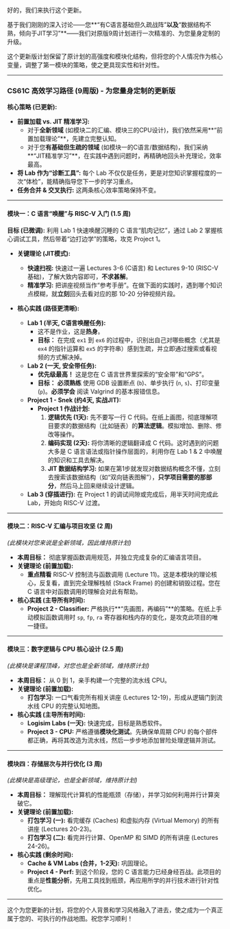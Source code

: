 好的，我们来执行这个更新。

基于我们刚刚的深入讨论——您**“有C语言基础但久疏战阵”**以及**“数据结构不熟，倾向于JIT学习”**——我们对原版9周计划进行一次精准的、为您量身定制的升级。

这个更新版计划保留了原计划的高强度和模块化结构，但将您的个人情况作为核心变量，调整了第一模块的策略，使之更具现实性和针对性。

---

### CS61C 高效学习路径 (9周版) - 为您量身定制的更新版

**核心策略 (已更新):**

* **前置加载 vs. JIT 精准学习:**
  * 对于**全新领域** (如模块二的汇编、模块三的CPU设计)，我们依然采用**“前置加载理论”**，先建立完整认知。
  * 对于您**有基础但生疏的领域** (如模块一的C语言/数据结构)，我们采纳**“JIT精准学习”**，在实践中遇到问题时，再精确地回头补充理论，效率最高。
* **将 Lab 作为“诊断工具”:** 每个 Lab 不仅仅是任务，更是对您知识掌握程度的一次“体检”，能精确指导您下一步的学习重点。
* **任务合并 & 交叉执行:** 这两条核心效率策略保持不变。

---

#### **模块一：C 语言“唤醒”与 RISC-V 入门 (1.5 周)**

**目标 (已微调):** 利用 Lab 1 快速唤醒沉睡的 C 语言“肌肉记忆”，通过 Lab 2 掌握核心调试工具，然后带着“边打边学”的策略，攻克 Project 1。

* **关键理论 (JIT模式):**

  * **快速扫视:** 快速过一遍 Lectures 3-6 (C语言) 和 Lectures 9-10 (RISC-V基础)，了解大致内容即可，**不求甚解**。
  * **精准学习:** 把讲座视频当作“参考手册”。在做下面的实践时，遇到哪个知识点模糊，就**立刻**回头去看对应的那 10-20 分钟视频片段。
* **核心实践 (路径更清晰):**

  * **Lab 1 (半天, C语言唤醒任务):**
    * 这不是作业，这是**热身**。
    * **目标：** 在完成 `ex1` 到 `ex6` 的过程中，识别出自己对哪些概念（尤其是 `ex4` 的指针运算和 `ex5` 的字符串）感到生疏，并立即通过搜索或看视频的方式解决掉。
  * **Lab 2 (一天, 安全带任务):**
    * **优先级最高！** 这是您在 C 语言世界里探索的“安全带”和“GPS”。
    * **目标：** **必须熟练** 使用 GDB 设置断点 (`b`)、单步执行 (`n`, `s`)、打印变量 (`p`)。**必须学会** 阅读 Valgrind 的基本报错信息。
  * **Project 1 - Snek (约4天, 实战JIT):**
    * **Project 1 作战计划:**
      1. **逻辑优先 (1天):** 先不要写一行 C 代码。在纸上画图，彻底理解项目要求的数据结构（比如链表）的**算法逻辑**。模拟增加、删除、修改等操作。
      2. **编码实现 (2天):** 将你清晰的逻辑翻译成 C 代码。这时遇到的问题大多是 C 语言语法或指针操作层面的，利用你在 Lab 1 & 2 中唤醒的知识和工具去解决。
      3. **JIT 数据结构学习:** 如果在第1步就发现对数据结构概念不懂，立刻去搜索该数据结构（如“双向链表图解”），**只学项目需要的那部分**，然后马上回来继续设计逻辑。
  * **Lab 3 (穿插进行):** 在 Project 1 的调试间隙或完成后，用半天时间完成此 Lab，开始向 RISC-V 过渡。

---

#### **模块二：RISC-V 汇编与项目攻坚 (2 周)**

*(此模块对您来说是全新领域，因此维持原计划)*

* **本周目标：** 彻底掌握函数调用规范，并独立完成复杂的汇编语言项目。
* **关键理论 (前置加载):**
  * **重点精看** RISC-V 控制流与函数调用 (Lecture 11)。这是本模块的理论核心，反复看，直到完全理解栈帧 (Stack Frame) 的创建和销毁过程。您在 C 语言中对函数调用的理解会对此有帮助。
* **核心实践 (主导所有时间):**
  * **Project 2 - Classifier:** 严格执行**“先画图，再编码”**的策略。在纸上手动模拟函数调用时 `sp`, `fp`, `ra` 寄存器和栈内存的变化，是攻克此项目的唯一捷径。

---

#### **模块三：数字逻辑与 CPU 核心设计 (2.5 周)**

*(此模块是课程顶峰，对您也是全新领域，维持原计划)*

* **本周目标：** 从 0 到 1，亲手构建一个完整的流水线 CPU。
* **关键理论 (前置加载):**
  * **打包学习:** 一口气看完所有相关讲座 (Lectures 12-19)，形成从逻辑门到流水线 CPU 的完整认知地图。
* **核心实践 (主导所有时间):**
  * **Logisim Labs (一天):** 快速完成，目标是熟悉软件。
  * **Project 3 - CPU:** 严格遵循**模块化测试**。先确保单周期 CPU 的每个部件都正确，再将其改造为流水线，然后一步步地添加冒险处理逻辑并测试。

---

#### **模块四：存储层次与并行优化 (3 周)**

*(此模块是高级理论，也是全新领域，维持原计划)*

* **本周目标：** 理解现代计算机的性能瓶颈（存储），并学习如何利用并行计算突破它。
* **关键理论 (前置加载):**
  * **打包学习 (一):** 看完缓存 (Caches) 和虚拟内存 (Virtual Memory) 的所有讲座 (Lectures 20-23)。
  * **打包学习 (二):** 看完并行计算、OpenMP 和 SIMD 的所有讲座 (Lectures 24-26)。
* **核心实践 (剩余时间):**
  * **Cache & VM Labs (合并，1-2天):** 巩固理论。
  * **Project 4 - Perf:** 到这个阶段，您的 C 语言能力已经身经百战。此项目的重点是**性能分析**，先用工具找到瓶颈，再应用所学的并行技术进行针对性优化。

---

这个为您更新的计划，将您的个人背景和学习风格融入了进去，使之成为一个真正属于您的、可执行的作战地图。祝您学习顺利！
